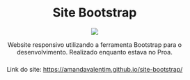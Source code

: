 <div align="center">
  <h1>Site Bootstrap</h1>
  <img src="https://cdn.discordapp.com/attachments/967928980336443445/1164573454696185896/image.png?ex=6543b48c&is=65313f8c&hm=41f02924a5f7e5914e77480c1d57787220756b9680092085e98fc52ff036adc9&">
  <p>Website responsivo utilizando a ferramenta Bootstrap para o desenvolvimento. Realizado enquanto estava no Proa.</p>

  ###

  Link do site: https://amandavalentim.github.io/site-bootstrap/
  
</div>

